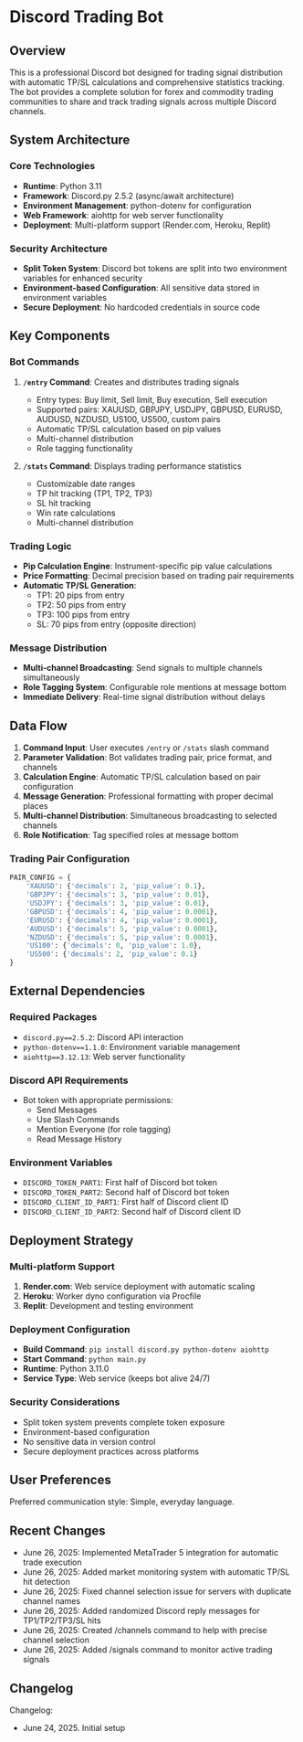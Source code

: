 # Discord Trading Bot

## Overview

This is a professional Discord bot designed for trading signal distribution with automatic TP/SL calculations and comprehensive statistics tracking. The bot provides a complete solution for forex and commodity trading communities to share and track trading signals across multiple Discord channels.

## System Architecture

### Core Technologies
- **Runtime**: Python 3.11
- **Framework**: Discord.py 2.5.2 (async/await architecture)
- **Environment Management**: python-dotenv for configuration
- **Web Framework**: aiohttp for web server functionality
- **Deployment**: Multi-platform support (Render.com, Heroku, Replit)

### Security Architecture
- **Split Token System**: Discord bot tokens are split into two environment variables for enhanced security
- **Environment-based Configuration**: All sensitive data stored in environment variables
- **Secure Deployment**: No hardcoded credentials in source code

## Key Components

### Bot Commands
1. **`/entry` Command**: Creates and distributes trading signals
   - Entry types: Buy limit, Sell limit, Buy execution, Sell execution
   - Supported pairs: XAUUSD, GBPJPY, USDJPY, GBPUSD, EURUSD, AUDUSD, NZDUSD, US100, US500, custom pairs
   - Automatic TP/SL calculation based on pip values
   - Multi-channel distribution
   - Role tagging functionality

2. **`/stats` Command**: Displays trading performance statistics
   - Customizable date ranges
   - TP hit tracking (TP1, TP2, TP3)
   - SL hit tracking
   - Win rate calculations
   - Multi-channel distribution

### Trading Logic
- **Pip Calculation Engine**: Instrument-specific pip value calculations
- **Price Formatting**: Decimal precision based on trading pair requirements
- **Automatic TP/SL Generation**: 
  - TP1: 20 pips from entry
  - TP2: 50 pips from entry  
  - TP3: 100 pips from entry
  - SL: 70 pips from entry (opposite direction)

### Message Distribution
- **Multi-channel Broadcasting**: Send signals to multiple channels simultaneously
- **Role Tagging System**: Configurable role mentions at message bottom
- **Immediate Delivery**: Real-time signal distribution without delays

## Data Flow

1. **Command Input**: User executes `/entry` or `/stats` slash command
2. **Parameter Validation**: Bot validates trading pair, price format, and channels
3. **Calculation Engine**: Automatic TP/SL calculation based on pair configuration
4. **Message Generation**: Professional formatting with proper decimal places
5. **Multi-channel Distribution**: Simultaneous broadcasting to selected channels
6. **Role Notification**: Tag specified roles at message bottom

### Trading Pair Configuration
```python
PAIR_CONFIG = {
    'XAUUSD': {'decimals': 2, 'pip_value': 0.1},
    'GBPJPY': {'decimals': 3, 'pip_value': 0.01},
    'USDJPY': {'decimals': 3, 'pip_value': 0.01},
    'GBPUSD': {'decimals': 4, 'pip_value': 0.0001},
    'EURUSD': {'decimals': 4, 'pip_value': 0.0001},
    'AUDUSD': {'decimals': 5, 'pip_value': 0.0001},
    'NZDUSD': {'decimals': 5, 'pip_value': 0.0001},
    'US100': {'decimals': 0, 'pip_value': 1.0},
    'US500': {'decimals': 2, 'pip_value': 0.1}
}
```

## External Dependencies

### Required Packages
- `discord.py==2.5.2`: Discord API interaction
- `python-dotenv==1.1.0`: Environment variable management
- `aiohttp==3.12.13`: Web server functionality

### Discord API Requirements
- Bot token with appropriate permissions:
  - Send Messages
  - Use Slash Commands
  - Mention Everyone (for role tagging)
  - Read Message History

### Environment Variables
- `DISCORD_TOKEN_PART1`: First half of Discord bot token
- `DISCORD_TOKEN_PART2`: Second half of Discord bot token
- `DISCORD_CLIENT_ID_PART1`: First half of Discord client ID
- `DISCORD_CLIENT_ID_PART2`: Second half of Discord client ID

## Deployment Strategy

### Multi-platform Support
1. **Render.com**: Web service deployment with automatic scaling
2. **Heroku**: Worker dyno configuration via Procfile
3. **Replit**: Development and testing environment

### Deployment Configuration
- **Build Command**: `pip install discord.py python-dotenv aiohttp`
- **Start Command**: `python main.py`
- **Runtime**: Python 3.11.0
- **Service Type**: Web service (keeps bot alive 24/7)

### Security Considerations
- Split token system prevents complete token exposure
- Environment-based configuration
- No sensitive data in version control
- Secure deployment practices across platforms

## User Preferences

Preferred communication style: Simple, everyday language.

## Recent Changes

- June 26, 2025: Implemented MetaTrader 5 integration for automatic trade execution
- June 26, 2025: Added market monitoring system with automatic TP/SL hit detection
- June 26, 2025: Fixed channel selection issue for servers with duplicate channel names
- June 26, 2025: Added randomized Discord reply messages for TP1/TP2/TP3/SL hits
- June 26, 2025: Created /channels command to help with precise channel selection
- June 26, 2025: Added /signals command to monitor active trading signals

## Changelog

Changelog:
- June 24, 2025. Initial setup
